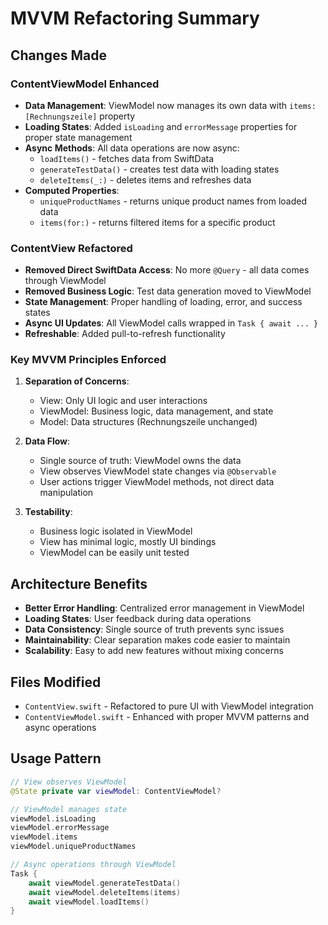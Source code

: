 # MVVM Refactoring Summary

## Changes Made

### ContentViewModel Enhanced

- **Data Management**: ViewModel now manages its own data with `items: [Rechnungszeile]` property
- **Loading States**: Added `isLoading` and `errorMessage` properties for proper state management
- **Async Methods**: All data operations are now async:
  - `loadItems()` - fetches data from SwiftData
  - `generateTestData()` - creates test data with loading states
  - `deleteItems(_:)` - deletes items and refreshes data
- **Computed Properties**:
  - `uniqueProductNames` - returns unique product names from loaded data
  - `items(for:)` - returns filtered items for a specific product

### ContentView Refactored

- **Removed Direct SwiftData Access**: No more `@Query` - all data comes through ViewModel
- **Removed Business Logic**: Test data generation moved to ViewModel
- **State Management**: Proper handling of loading, error, and success states
- **Async UI Updates**: All ViewModel calls wrapped in `Task { await ... }`
- **Refreshable**: Added pull-to-refresh functionality

### Key MVVM Principles Enforced

1. **Separation of Concerns**:

   - View: Only UI logic and user interactions
   - ViewModel: Business logic, data management, and state
   - Model: Data structures (Rechnungszeile unchanged)

2. **Data Flow**:

   - Single source of truth: ViewModel owns the data
   - View observes ViewModel state changes via `@Observable`
   - User actions trigger ViewModel methods, not direct data manipulation

3. **Testability**:
   - Business logic isolated in ViewModel
   - View has minimal logic, mostly UI bindings
   - ViewModel can be easily unit tested

## Architecture Benefits

- **Better Error Handling**: Centralized error management in ViewModel
- **Loading States**: User feedback during data operations
- **Data Consistency**: Single source of truth prevents sync issues
- **Maintainability**: Clear separation makes code easier to maintain
- **Scalability**: Easy to add new features without mixing concerns

## Files Modified

- `ContentView.swift` - Refactored to pure UI with ViewModel integration
- `ContentViewModel.swift` - Enhanced with proper MVVM patterns and async operations

## Usage Pattern

```swift
// View observes ViewModel
@State private var viewModel: ContentViewModel?

// ViewModel manages state
viewModel.isLoading
viewModel.errorMessage
viewModel.items
viewModel.uniqueProductNames

// Async operations through ViewModel
Task {
    await viewModel.generateTestData()
    await viewModel.deleteItems(items)
    await viewModel.loadItems()
}
```
